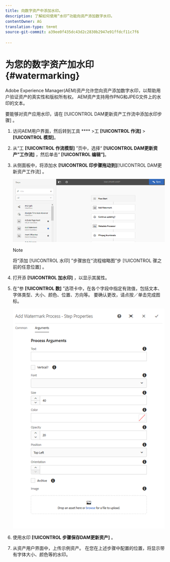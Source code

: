 ```yaml
---
title: 向数字资产中添加水印。
description: 了解如何使用“水印”功能向资产添加数字水印。
contentOwner: AG
translation-type: tm+mt
source-git-commit: a39ee0f435dc43d2c2830b2947e91ffdcf11c7f6

---
```



# 为您的数字资产加水印 {#watermarking}

Adobe Experience Manager(AEM)资产允许您向资产添加数字水印，以帮助用户验证资产的真实性和版权所有权。 AEM资产支持用作PNG和JPEG文件上的水印的文本。

要能够对资产应用水印，请在 [!UICONTROL DAM更新资产工作流中添加水印步骤] 。

1. 访问AEM用户界面，然后转到工具 **** >工 **[!UICONTROL 作流]** > **[!UICONTROL 模型]**。
1. 从“工 **[!UICONTROL 作流模型]** ”页中，选择“ **[!UICONTROL DAM更新资产”工作流]** ，然后单击“ **[!UICONTROL 编辑”]**。

1. 从侧面板中，将添加水 **[!UICONTROL 印步骤拖动到]**[!UICONTROL DAM更新资产工作流] 。

   ![拖动添加水印步骤并添加到DAM更新资产工作流](assets/add_watermark_step_aem_assets.png)

   >[!NOTE]
   >
   >将“添加 [!UICONTROL 水印] ”步骤放在“流程缩略图”步 [!UICONTROL 骤之前的任意位置] 。

1. 打开添 **[!UICONTROL 加水印]** ，以显示其属性。
1. 在“参 **[!UICONTROL 数]** ”选项卡中，在各个字段中指定有效值，包括文本、字体类型、大小、颜色、位置、方向等。 要确认更改，请点按／单击完成图标。

   ![在资产的添加水印步骤中提供参数](assets/arguments_add_watermark_aem_assets.png)

1. 使用水印 **[!UICONTROL 步骤保存DAM更新资产]** 。
1. 从资产用户界面中，上传示例资产。 在您在上述步骤中配置的位置，将显示带有字体大小、颜色等的水印。
